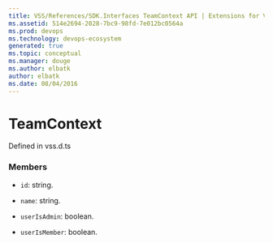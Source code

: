 ```yaml
---
title: VSS/References/SDK.Interfaces TeamContext API | Extensions for Visual Studio Team Services
ms.assetid: 514e2694-2028-7bc9-98fd-7e012bc0564a
ms.prod: devops
ms.technology: devops-ecosystem
generated: true
ms.topic: conceptual
ms.manager: douge
ms.author: elbatk
author: elbatk
ms.date: 08/04/2016
---
```


# TeamContext

Defined in vss.d.ts



### Members

* `id`: string. 

* `name`: string. 

* `userIsAdmin`: boolean. 

* `userIsMember`: boolean. 

